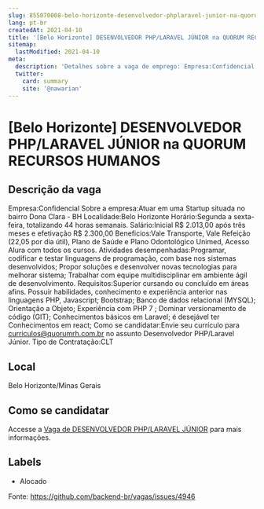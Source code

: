 ```yaml
---
slug: 855070008-belo-horizonte-desenvolvedor-phplaravel-junior-na-quorum-recursos-humanos
lang: pt-br
createdAt: 2021-04-10
title: '[Belo Horizonte] DESENVOLVEDOR PHP/LARAVEL JÚNIOR na QUORUM RECURSOS HUMANOS - Vaga de Emprego'
sitemap:
  lastModified: 2021-04-10
meta:
  description: 'Detalhes sobre a vaga de emprego: Empresa:Confidencial Sobre a empresa:Atuar em uma Startup situada no bairro Dona Clara - BH Localidade:Belo Horizonte Horário:Segunda a sexta-feira, totalizando 44 horas semanais. Salário:Inicial R$ 2.013,00 após três meses e efetivação R$ 2.300,00 Beneficios:Vale Transporte, Vale Refeição (22,05 por dia útil), Plano de Saúde e Plano Odontológico Unimed, Acesso Alura com todos os cursos. Atividades desempenhadas:Programar, codificar e testar linguagens de programação, com base nos sistemas desenvolvidos; Propor soluções e desenvolver novas tecnologias para melhorar sistema; Trabalhar com equipe multidisciplinar em ambiente ágil de desenvolvimento. Requisitos:Superior cursando ou concluído em áreas afins. Possuir habilidades, conhecimento e experiência anterior nas linguagens PHP, Javascript; Bootstrap; Banco de dados relacional (MYSQL); Orientação a Objeto; Experiência com PHP 7 ; Dominar versionamento de código (GIT); Conhecimentos básicos em Laravel; é desejável ter Conhecimentos em react; Como se candidatar:Envie seu currículo para curriculos@quorumrh.com.br no assunto Desenvolvedor PHP/Laravel Júnior. Tipo de Contratação:CLT'
  twitter:
    card: summary
    site: '@nawarian'
---
```


# [Belo Horizonte] DESENVOLVEDOR PHP/LARAVEL JÚNIOR na QUORUM RECURSOS HUMANOS

## Descrição da vaga 
Empresa:Confidencial Sobre a empresa:Atuar em uma Startup situada no bairro Dona Clara - BH Localidade:Belo Horizonte Horário:Segunda a sexta-feira, totalizando 44 horas semanais. Salário:Inicial R$ 2.013,00 após três meses e efetivação R$ 2.300,00 Beneficios:Vale Transporte, Vale Refeição (22,05 por dia útil), Plano de Saúde e Plano Odontológico Unimed, Acesso Alura com todos os cursos. Atividades desempenhadas:Programar, codificar e testar linguagens de programação, com base nos sistemas desenvolvidos; Propor soluções e desenvolver novas tecnologias para melhorar sistema; Trabalhar com equipe multidisciplinar em ambiente ágil de desenvolvimento. Requisitos:Superior cursando ou concluído em áreas afins. Possuir habilidades, conhecimento e experiência anterior nas linguagens PHP, Javascript; Bootstrap; Banco de dados relacional (MYSQL); Orientação a Objeto; Experiência com PHP 7 ; Dominar versionamento de código (GIT); Conhecimentos básicos em Laravel; é desejável ter Conhecimentos em react; Como se candidatar:Envie seu currículo para curriculos@quorumrh.com.br no assunto Desenvolvedor PHP/Laravel Júnior. Tipo de Contratação:CLT
## Local 
Belo Horizonte/Minas Gerais 
## Como se candidatar 
Accesse a [Vaga de DESENVOLVEDOR PHP/LARAVEL JÚNIOR](https://nerdprogramador.com.br/quorum-recursos-humanos-desenvolvedor-phplaravel-jnior/2598a7b3-69bc-437a-a2ff-580326c14bc6?utm_source=github) para mais informações. 
## Labels 
* Alocado 


Fonte: https://github.com/backend-br/vagas/issues/4946